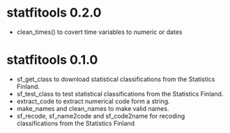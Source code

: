# statfitools 0.2.0

* clean_times() to covert time variables to numeric or dates

# statfitools 0.1.0

* sf_get_class to download statistical classifications from the Statistics Finland.
* sf_test_class to test statistical classifications from the Statistics Finland.
* extract_code to extract numerical code form a string.
* make_names and clean_names to make valid names.
* sf_recode, sf_name2code and sf_code2name for recoding classifications from the Statistics Finland
